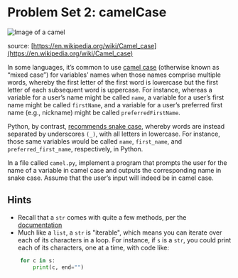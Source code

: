 # Problem Set 2: camelCase

![Image of a camel](https://cs50.harvard.edu/python/2022/psets/2/camel/1024px-CamelCase_new.svg.png)

source: [https://en.wikipedia.org/wiki/Camel_case](https://en.wikipedia.org/wiki/Camel_case)

In some languages, it’s common to use <u>[camel case](https://en.wikipedia.org/wiki/Camel_case)</u> (otherwise known as “mixed case”) for variables’ names when those names comprise multiple words, whereby the first letter of the first word is lowercase but the first letter of each subsequent word is uppercase. For instance, whereas a variable for a user’s name might be called `name`, a variable for a user’s first name might be called `firstName`, and a variable for a user’s preferred first name (e.g., nickname) might be called `preferredFirstName`.

Python, by contrast, <u>[recommends snake case](https://en.wikipedia.org/wiki/Snake_case)</u>, whereby words are instead separated by underscores `(_)`, with all letters in lowercase. For instance, those same variables would be called `name`, `first_name`, and `preferred_first_name`, respectively, in Python.

In a file called `camel.py`, implement a program that prompts the user for the name of a variable in camel case and outputs the corresponding name in snake case. Assume that the user’s input will indeed be in camel case.

## Hints

- Recall that a `str` comes with quite a few methods, per the [documentation](https://docs.python.org/3/library/stdtypes.html#string-methods)
- Much like a `list`, a `str` is "iterable", which means you can iterate over each of its characters in a loop. For instance, if `s` is a `str`, you could print each of its characters, one at a time, with code like:

```python
    for c in s:
        print(c, end="")
```
